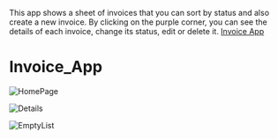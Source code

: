 This app shows a sheet of invoices that you can sort by status and also create a new invoice.  By clicking on the purple corner, you can see the details of each invoice, change its status, edit or delete it.
<a href="https://invoice-app-iota-peach.vercel.app/" target="_blank">Invoice App</a>
 
# Invoice_App
![HomePage](https://github.com/DaranDachte/Invoice_App/assets/96144068/d057504a-ba12-4edc-9da2-0cc94a62ee06)

![Details](https://github.com/DaranDachte/Invoice_App/assets/96144068/1920389d-8408-41c2-a36d-f03a3ebb95e0)

![EmptyList](https://github.com/DaranDachte/Invoice_App/assets/96144068/e974c706-1110-4f67-bf47-8e77dc1b0ee3)
